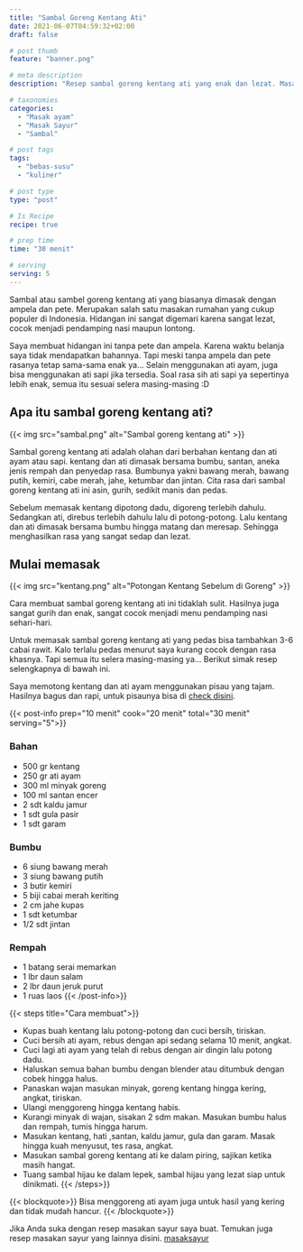 ```yaml
---
title: "Sambal Goreng Kentang Ati"
date: 2021-06-07T04:59:32+02:00
draft: false

# post thumb
feature: "banner.png"

# meta description
description: "Resep sambal goreng kentang ati yang enak dan lezat. Masakan rumahan ini biasanya disajikan saat ada acara hajatan, pesta atau dihari lebaran. "

# taxonomies
categories:
  - "Masak ayam"
  - "Masak Sayur"
  - "Sambal"

# post tags
tags:
  - "bebas-susu"
  - "kuliner"

# post type
type: "post"

# Is Recipe
recipe: true

# prep time
time: "30 menit"

# serving
serving: 5
---
```

Sambal atau sambel goreng kentang ati yang biasanya dimasak dengan ampela dan pete. Merupakan salah satu masakan rumahan yang cukup populer di Indonesia. Hidangan ini sangat digemari karena sangat lezat, cocok menjadi pendamping nasi maupun lontong.

Saya membuat hidangan ini tanpa pete dan ampela. Karena waktu belanja saya tidak mendapatkan bahannya. Tapi meski tanpa ampela dan pete rasanya tetap sama-sama enak ya... Selain menggunakan ati ayam, juga bisa menggunakan ati sapi jika tersedia. Soal rasa sih ati sapi ya sepertinya lebih enak, semua itu sesuai selera masing-masing :D

## Apa itu sambal goreng kentang ati?

{{< img src="sambal.png" alt="Sambal goreng kentang ati" >}}

Sambal goreng kentang ati adalah olahan dari berbahan kentang dan ati ayam atau sapi. kentang dan ati dimasak bersama bumbu, santan, aneka jenis rempah dan penyedap rasa. Bumbunya yakni bawang merah, bawang putih, kemiri, cabe merah, jahe, ketumbar dan jintan. Cita rasa dari sambal goreng kentang ati ini asin, gurih, sedikit manis dan pedas.

Sebelum memasak kentang dipotong dadu, digoreng terlebih dahulu. Sedangkan ati, direbus terlebih dahulu lalu di potong-potong. Lalu kentang dan ati dimasak bersama bumbu hingga matang dan meresap. Sehingga menghasilkan rasa yang sangat sedap dan lezat.

## Mulai memasak

{{< img src="kentang.png" alt="Potongan Kentang Sebelum di Goreng" >}}

Cara membuat sambal goreng kentang ati ini tidaklah sulit. Hasilnya juga sangat gurih dan enak, sangat cocok menjadi menu pendamping nasi sehari-hari.

Untuk memasak sambal goreng kentang ati yang pedas bisa tambahkan 3-6 cabai rawit. Kalo terlalu pedas menurut saya kurang cocok dengan rasa khasnya. Tapi semua itu selera masing-masing ya... Berikut simak resep selengkapnya di bawah ini.


Saya memotong kentang dan ati ayam menggunakan pisau yang tajam. Hasilnya bagus dan rapi, untuk pisaunya bisa di [check disini](https://s.click.aliexpress.com/e/_ABJJqr).

{{< post-info prep="10 menit" cook="20 menit" total="30 menit" serving="5">}}

### Bahan

-   500 gr kentang
-   250 gr ati ayam
-   300 ml minyak goreng
-   100 ml santan encer
-   2 sdt kaldu jamur
-   1 sdt gula pasir
-   1 sdt garam

### Bumbu

-   6 siung bawang merah
-   3 siung bawang putih
-   3 butir kemiri
-   5 biji cabai merah keriting
-   2 cm jahe kupas
-   1 sdt ketumbar
-   1/2 sdt jintan

### Rempah

-   1 batang serai memarkan
-   1 lbr daun salam
-   2 lbr daun jeruk purut
-   1 ruas laos
{{< /post-info>}}

{{< steps title="Cara membuat">}}
-   Kupas buah kentang lalu potong-potong dan cuci bersih, tiriskan.
-   Cuci bersih ati ayam, rebus dengan api sedang selama 10 menit, angkat.
-   Cuci lagi ati ayam yang telah di rebus dengan air dingin lalu potong dadu.
-   Haluskan semua bahan bumbu dengan blender atau ditumbuk dengan cobek hingga halus.
-   Panaskan wajan masukan minyak, goreng kentang hingga kering, angkat, tiriskan.
-   Ulangi menggoreng hingga kentang habis.
-   Kurangi minyak di wajan, sisakan 2 sdm makan. Masukan bumbu halus dan rempah, tumis hingga harum.
-   Masukan kentang, hati ,santan, kaldu jamur, gula dan garam. Masak hingga kuah menyusut, tes rasa, angkat.
-   Masukan sambal goreng kentang ati ke dalam piring, sajikan ketika masih hangat.
-   Tuang sambal hijau ke dalam lepek, sambal hijau yang lezat siap untuk dinikmati.
{{< /steps>}}

{{< blockquote>}}
Bisa menggoreng ati ayam juga untuk hasil yang kering dan tidak mudah hancur.
{{< /blockquote>}}

Jika Anda suka dengan resep masakan sayur saya buat. Temukan juga resep masakan sayur yang lainnya disini. [masaksayur](/categories/masak-sayur/)
